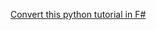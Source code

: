 [Convert this python tutorial in F#](https://ntguardian.wordpress.com/2016/09/19/introduction-stock-market-data-python-1/)